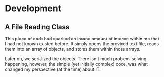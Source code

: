 # Development
## A File Reading Class 

This piece of code had sparked an insane amount of interest within me that I had not known existed before. 
It simply opens the provided text file, reads them into an array of objects, and stores them within those arrays. 

Later on, we serialized the objects. There isn't much problem-solving happening, however, the simple (yet initially complex) code, was what changed my perspective (at the time) about IT. 
